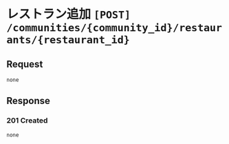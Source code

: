 # レストラン追加 `[POST] /communities/{community_id}/restaurants/{restaurant_id}`
## Request
```
none
```

## Response

### 201 Created
```
none
```